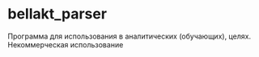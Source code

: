 # bellakt_parser

Программа для использования в аналитических (обучающих), целях. Некоммерческая использование
